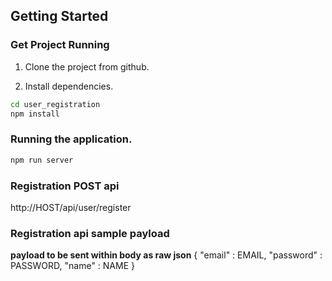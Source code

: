 ## Getting Started

### Get Project Running
1. Clone the project from github.

2. Install dependencies.
```bash
cd user_registration
npm install
```

### Running the application.
```bash
npm run server
```

### Registration POST api
http://HOST/api/user/register

### Registration api sample payload
**payload to be sent within body as raw json**
{
    "email" : EMAIL,
    "password" : PASSWORD,
    "name" : NAME
}
